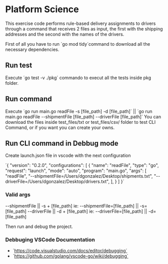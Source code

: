 # Platform Science
This exercise code performs rule-based delivery assignments to drivers through a command that receives 2 files as input, the first with the shipping addresses and the second with the names of the drivers.

First of all you have to run ´go mod tidy´command to download all the necessary dependencies.

## Run test
Execute ´go test -v ./pkg´ commando to execut all the tests inside pkg folder.

## Run command
Execute ´go run main.go readFile -s [file_path] -d [file_path]´ || ´go run main.go readFile --shipmentFile [file_path] --driverFile [file_path]´
You can download the files inside test_files/txt or test_files/csv/ folder to test CLI Command, or if you want you can create your owns.

## Run CLI command in Debbug mode
Create launch.json file in vscode with the next configuration

´{
    "version": "0.2.0",
    "configurations": [
        {
            "name": "readFile",
            "type": "go",
            "request": "launch",
            "mode": "auto",
            "program": "main.go",
            "args": [
                "readFile",
                "--shipmentFile=/Users/dgonzalez/Desktop/shipments.txt",
                "--driverFile=/Users/dgonzalez/Desktop/drivers.txt",
            ],
        }
    ]
}´

### Valid args 
--shipmentFile || -s + [file_path] ie: --shipmentFile=[file_path] || -s=[file_path]
--driverFile || -d + [file_path] ie: --driverFile=[file_path] || -d=[file_path]

Then run and debug the project.

### Debbuging VSCode Documentation
- ´https://code.visualstudio.com/docs/editor/debugging´
- ´https://github.com/golang/vscode-go/wiki/debugging´